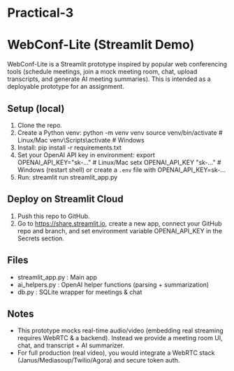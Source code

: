 # Practical-3
# WebConf-Lite (Streamlit Demo)

WebConf-Lite is a Streamlit prototype inspired by popular web conferencing tools (schedule meetings, join a mock meeting room, chat, upload transcripts, and generate AI meeting summaries). This is intended as a deployable prototype for an assignment.

## Setup (local)
1. Clone the repo.
2. Create a Python venv:
   python -m venv venv
   source venv/bin/activate   # Linux/Mac
   venv\Scripts\activate      # Windows
3. Install:
   pip install -r requirements.txt
4. Set your OpenAI API key in environment:
   export OPENAI_API_KEY="sk-..."   # Linux/Mac
   setx OPENAI_API_KEY "sk-..."     # Windows (restart shell)
   or create a `.env` file with OPENAI_API_KEY=sk-...
5. Run:
   streamlit run streamlit_app.py

## Deploy on Streamlit Cloud
1. Push this repo to GitHub.
2. Go to https://share.streamlit.io, create a new app, connect your GitHub repo and branch, and set environment variable OPENAI_API_KEY in the Secrets section.

## Files
- streamlit_app.py : Main app
- ai_helpers.py : OpenAI helper functions (parsing + summarization)
- db.py : SQLite wrapper for meetings & chat

## Notes
- This prototype mocks real-time audio/video (embedding real streaming requires WebRTC & a backend). Instead we provide a meeting room UI, chat, and transcript + AI summarizer.
- For full production (real video), you would integrate a WebRTC stack (Janus/Mediasoup/Twilio/Agora) and secure token auth.

